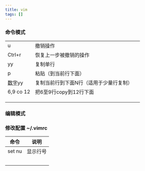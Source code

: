 ```yaml
---
title: vim
tags: []
---
```


### 命令模式

|             |                      |      |
| ----------- | -------------------- | ---- |
| u           | 撤销操作                 |      |
| Ctrl+r      | 恢复上一步被撤销的操作          |      |
| yy          | 复制单行                 |      |
| p           | 粘贴（到当前行下面）           |      |
| <u>数字</u>yy | 复制当前行到下面N行（适用于少量行复制） |      |
| 6,9 co 12   | 把6至9行copy到12行下面      |      |
|             |                      |      |
|             |                      |      |
|             |                      |      |

### 编辑模式





### 修改配置 	~/.vimrc

| 命令     | 说明   |
| ------ | ---- |
| set nu | 显示行号 |
|        |      |
|        |      |
|        |      |
|        |      |
|        |      |

